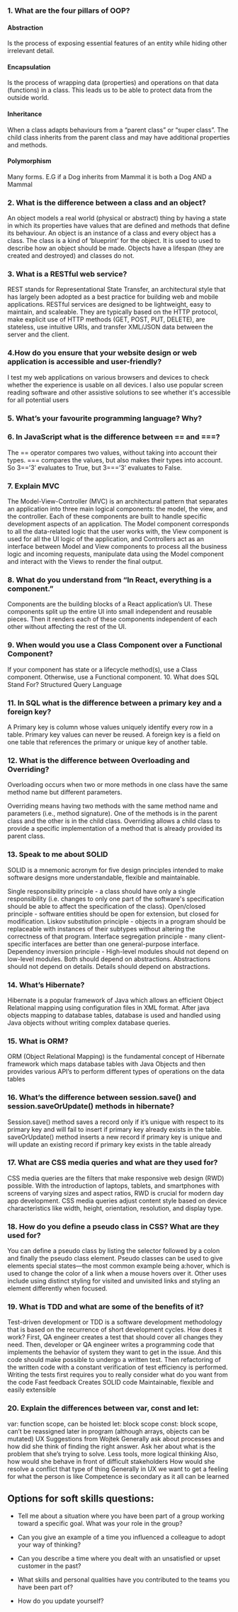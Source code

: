 ### 1. What are the four pillars of OOP?

#### Abstraction
Is the process of exposing essential features of an entity
while hiding other irrelevant detail.
#### Encapsulation
Is the process of wrapping data (properties) and operations on that data (functions) in a class. This leads us to be able to protect data from the outside world.
#### Inheritance
When a class adapts behaviours from a “parent class” or “super class”. The child class inherits from the parent class and may have additional properties and methods.
#### Polymorphism
Many forms. E.G if a Dog inherits from Mammal it is both a Dog AND a Mammal


### 2. What is the difference between a class and an object?

An object models a real world (physical or abstract) thing by having a state in which its properties have values that are defined and methods that define its behaviour.
An object is an instance of a class and every object has a class.
The class is a kind of ‘blueprint’ for the object. It is used to used to describe how an object should be made.
Objects have a lifespan (they are created and destroyed) and classes do not.


### 3. What is a RESTful web service?

REST stands for Representational State Transfer, an architectural style that has largely been adopted as a best practice for building web and mobile applications. RESTful services are designed to be lightweight, easy to maintain, and scaleable. They are typically based on the HTTP protocol, make explicit use of HTTP methods (GET, POST, PUT, DELETE), are stateless, use intuitive URIs, and transfer XML/JSON data between the server and the client.



### 4.How do you ensure that your website design or web application is accessible and user-friendly?

I test my web applications on various browsers and devices to check whether the experience is usable on all devices. I also use popular screen reading software and other assistive solutions to see whether it's accessible for all potential users


### 5. What’s your favourite programming language? Why?



### 6. In JavaScript what is the difference between == and ===?

The == operator compares two values, without taking into account their types. === compares the values, but also makes their types into account. So 3==’3’ evaluates to True, but 3===’3’ evaluates to False.

### 7. Explain MVC

The Model-View-Controller (MVC) is an architectural pattern that separates an application into three main logical components: the model, the view, and the controller. Each of these components are built to handle specific development aspects of an application. The Model component corresponds to all the data-related logic that the user works with, the View component is used for all the UI logic of the application, and Controllers act as an interface between Model and View components to process all the business logic and incoming requests, manipulate data using the Model component and interact with the Views to render the final output.

### 8. What do you understand from “In React, everything is a component.”

Components are the building blocks of a React application’s UI. These components split up the entire UI into small independent and reusable pieces. Then it renders each of these components independent of each other without affecting the rest of the UI.

### 9. When would you use a Class Component over a Functional Component?
If your component has state or a lifecycle method(s), use a Class component. Otherwise, use a Functional component.
10. What does SQL Stand For?
Structured Query Language


### 11. In SQL what is the difference between a primary key and a foreign key?

A Primary key is column whose values uniquely identify every row in a table. Primary key values can never be reused. A foreign key is a field on one table that references the primary or unique key of another table.


### 12. What is the difference between Overloading and Overriding?

Overloading occurs when two or more methods in one class have the same method name but different parameters.

Overriding means having two methods with the same method name and parameters (i.e., method signature). One of the methods is in the parent class and the other is in the child class. Overriding allows a child class to provide a specific implementation of a method that is already provided its parent class.

### 13. Speak to me about SOLID

SOLID is a mnemonic acronym for five design principles intended to make software designs more understandable, flexible and maintainable.

Single responsibility principle - a class should have only a single responsibility (i.e. changes to only one part of the software's specification should be able to affect the specification of the class).
Open/closed principle - software entities should be open for extension, but closed for modification.
Liskov substitution principle - objects in a program should be replaceable with instances of their subtypes without altering the correctness of that program.
Interface segregation principle - many client-specific interfaces are better than one general-purpose interface.
Dependency inversion principle - High-level modules should not depend on low-level modules. Both should depend on abstractions. Abstractions should not depend on details. Details should depend on abstractions.



### 14. What’s Hibernate?
Hibernate is a popular framework of Java which allows an efficient Object Relational mapping using configuration files in XML format. After java objects mapping to database tables, database is used and handled using Java objects without writing complex database queries.

### 15. What is ORM?
ORM (Object Relational Mapping) is the fundamental concept of Hibernate framework which maps database tables with Java Objects and then provides various API’s to perform different types of operations on the data tables

### 16. What’s the difference between session.save() and session.saveOrUpdate() methods in hibernate?
Session.save() method saves a record only if it’s unique with respect to its primary key and will fail to insert if primary key already exists in the table.
saveOrUpdate() method inserts a new record if primary key is unique and will update an existing record if primary key exists in the table already

### 17. What are CSS media queries and what are they used for?
CSS media queries are the filters that make responsive web design (RWD) possible. With the introduction of laptops, tablets, and smartphones with screens of varying sizes and aspect ratios, RWD is crucial for modern day app development. CSS media queries adjust content style based on device characteristics like width, height, orientation, resolution, and display type.

### 18. How do you define a pseudo class in CSS? What are they used for?
You can define a pseudo class by listing the selector followed by a colon and finally the pseudo class element. Pseudo classes can be used to give elements special states—the most common example being a:hover, which is used to change the color of a link when a mouse hovers over it. Other uses include using distinct styling for visited and unvisited links and styling an element differently when focused.

### 19. What is TDD and what are some of the benefits of it?
Test-driven development or TDD is a software development methodology that is based on the recurrence of short development cycles. How does it work? First, QA engineer creates a test that should cover all changes they need. Then, developer or QA engineer writes a programming code that implements the behavior of system they want to get in the issue. And this code should make possible to undergo a written test. Then refactoring of the written code with a constant verification of test efficiency is performed.
Writing the tests first requires you to really consider what do you want from the code
Fast feedback
Creates SOLID code
Maintainable, flexible and easily extensible

### 20. Explain the differences between var, const and let:
var: function scope, can be hoisted
let: block scope
const: block scope, can’t be reassigned later in program (although arrays, objects can be mutated)
UX Suggestions from Wojtek
Generally ask about processes and how did she think of finding the right answer. Ask her about what is the problem that she’s trying to solve.
Less tools, more logical thinking
Also, how would she behave in front of difficult stakeholders
How would she resolve a conflict that type of thing
Generally in UX we want to get a feeling for what the person is like
Competence is secondary as it all can be learned

## Options for soft skills questions:

- Tell me about a situation where you have been part of a group working toward a specific goal. What was your role in the group?

- Can you give an example of a time you influenced a colleague to adopt your way of thinking?

- Can you describe a time where you dealt with an unsatisfied or upset customer in the past?

- What skills and personal qualities have you contributed to the teams you have been part of?

- How do you update yourself?
